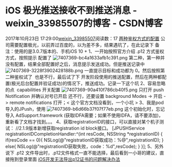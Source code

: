 # iOS 极光推送接收不到推送消息 - weixin_33985507的博客 - CSDN博客
2017年10月23日 17:29:00[weixin_33985507](https://me.csdn.net/weixin_33985507)阅读数：17
[两种鉴权方式的配置](https://link.jianshu.com?t=https://docs.jiguang.cn/jpush/client/iOS/ios_cer_guide/)
公司需要配置极光，以前弄过百度的，以为差不多，结果遇坑了，在此记录下
备注：使用的是3.0.7版本的、手机iOS 10 +
1、一开始按照官方介绍 .p12 方式鉴权方式，按照提示 配置了
![7407369-bc4a1633afb1c391.png](https://upload-images.jianshu.io/upload_images/7407369-bc4a1633afb1c391.png)
第二种，第一种并没有配置，结果全部配置好之后，消息提示发送成功。但是推送记录中
![7407369-3228f3902428188b.png](https://upload-images.jianshu.io/upload_images/7407369-3228f3902428188b.png)
一直提示目标和成功都为 0。然后按照第二种鉴权试了  也是不行，最后试了下 开发阶段使用的推送配置，然后在两种都配置(极光后台配置并验证成功)的情况下，推送成功。记录一下这个坑
2、容易忽略的点  capabilities 开关配置
![7407369-90a410f786cb40f5.png](https://upload-images.jianshu.io/upload_images/7407369-90a410f786cb40f5.png)
只打开 push Notification 并确认对号已开启 还不行，还要设置 background Modes -> 开启 -> remote notifications 打开；< 这个官方文档没看到，一个小坑 >
3、我是pod导入的JPush，使用
![7407369-b6d66b37f07f77eb.png](https://upload-images.jianshu.io/upload_images/7407369-b6d66b37f07f77eb.png)
这个初始化时，忘记导入 AdSupport.framework (获取IDFA需要；如果不使用IDFA，请不要添加)，重新看了文档才找到。。。
4、获取registrationID的接口，可以直接对某个机子测试：
//2.1.9版本新增获取registration id block接口。
[JPUSHService registrationIDCompletionHandler:^(int resCode, NSString *registrationID) {
if(resCode == 0){
NSLog(@"registrationID获取成功：%@",registrationID);
}
else{
NSLog(@"registrationID获取失败，code：%d",resCode);
}
}];
5、另外说下 .p12 文件导出时，.p12文件格式一直不能选择，最后看到一小哥的建议，直接拖到登录里面 [iOS开发无法导出p12证书的问题解决办法](https://www.jianshu.com/p/bfec1ade1420)

